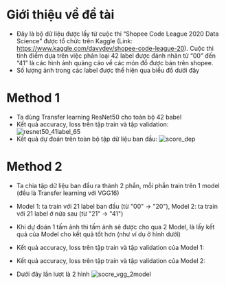 # Giới thiệu về đề tài
* Đây là bộ dữ liệu được lấy từ cuộc thi “Shopee Code League 2020 Data Science” được tổ chức trên Kaggle (Link: https://www.kaggle.com/davydev/shopee-code-league-20). Cuộc thi tính điểm dựa trên việc phân loại 42 label được đánh nhãn từ “00” đến “41” là các hình ảnh quảng cáo về các món đồ được bán trên shopee. 
* Số lượng ảnh trong các label được thể hiện qua biểu đồ dưới đây
# Method 1
* Ta dùng Transfer learning ResNet50 cho toàn bộ 42 babel
* Kết quả accuracy, loss trên tập train và tập validation:
![resnet50_41label_65](https://user-images.githubusercontent.com/81013330/125044452-2b53f100-e0c6-11eb-94ed-f5b5a8d44f88.png)
* Kết quả dự đoán trên toàn bộ tập dữ liệu ban đầu:
![score_dep](https://user-images.githubusercontent.com/81013330/125044494-3575ef80-e0c6-11eb-8d93-47dc0f9cd655.png)
# Method 2
* Ta chia tập dữ liệu ban đầu ra thành 2 phần, mỗi phần train trên 1 model (đều là Transfer learning với VGG16)
* Model 1: ta train với 21 label ban đầu (từ "00" -> "20"), Model 2: ta train với 21 label ở nửa sau (từ "21" -> "41")
* Khi dự đoán 1 tấm ảnh thì tấm ảnh sẽ được cho qua 2 Model, là lấy kết quả của Model cho kết quả tốt hơn (như ví dụ ở hình dưới)

* Kết quả accuracy, loss trên tập train và tập validation của Model 1:

* Kết quả accuracy, loss trên tập train và tập validation của Model 2:
* Dưới đây lần lượt là 2 hình
![socre_vgg_2model](https://user-images.githubusercontent.com/81013330/125021001-0484c300-e0a4-11eb-924d-0e497cf97327.png)

